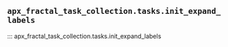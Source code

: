 ## `apx_fractal_task_collection.tasks.init_expand_labels`

::: apx_fractal_task_collection.tasks.init_expand_labels

